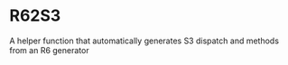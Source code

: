 # R62S3
A helper function that automatically generates S3 dispatch and methods from an R6 generator

